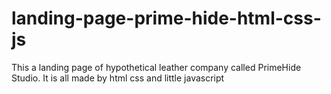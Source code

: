 # landing-page-prime-hide-html-css-js
This a landing page of hypothetical leather company called PrimeHide Studio. It is all made by html css and little javascript

